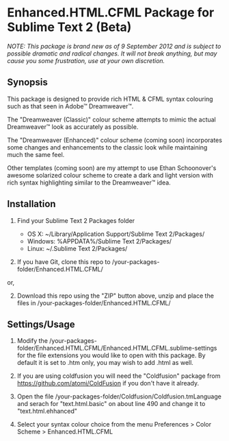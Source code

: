 Enhanced.HTML.CFML Package for Sublime Text 2 (Beta)
====================================================

*NOTE: This package is brand new as of 9 September 2012 and is subject to possible dramatic and radical changes. It will not break anything, but may cause you some frustration, use at your own discretion.*

Synopsis
--------

This package is designed to provide rich HTML & CFML syntax colouring such as that seen in Adobe™ Dreamweaver™.

The "Dreamweaver (Classic)" colour scheme attempts to mimic the actual Dreamweaver™ look as accurately as possible.

The "Dreamweaver (Enhanced)" colour scheme (coming soon) incorporates some changes and enhancements to the classic look while maintaining much the same feel.

Other templates (coming soon) are my attempt to use Ethan Schoonover's awesome solarized colour scheme to create a dark and light version with rich syntax highlighting similar to the Dreamweaver™ idea.


Installation
------------

1. Find your Sublime Text 2 Packages folder

    - OS X: ~/Library/Application Support/Sublime Text 2/Packages/
    - Windows: %APPDATA%/Sublime Text 2/Packages/
    - Linux: ~/.Sublime Text 2/Packages/


2. If you have Git, clone this repo to /your-packages-folder/Enhanced.HTML.CFML/

or,

2. Download this repo using the "ZIP" button above, unzip and place the files in /your-packages-folder/Enhanced.HTML.CFML/


Settings/Usage
--------------

1. Modify the /your-packages-folder/Enhanced.HTML.CFML/Enhanced.HTML.CFML.sublime-settings for the file extensions you would like to open with this package. By default it is set to .htm only, you may wish to add .html as well.

2. If you are using coldfusion you will need the "Coldfusion" package from https://github.com/atomi/ColdFusion if you don't have it already.

4. Open the file  /your-packages-folder/Coldfusion/Coldfusion.tmLanguage and serach for "text.html.basic" on about line 490 and change it to "text.html.ehhanced"

5. Select your syntax colour choice from the menu Preferences > Color Scheme > Enhanced.HTML.CFML

